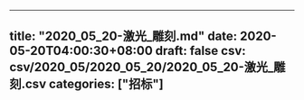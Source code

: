 
---
title: "2020_05_20-激光_雕刻.md"
date: 2020-05-20T04:00:30+08:00
draft: false
csv: csv/2020_05/2020_05_20/2020_05_20-激光_雕刻.csv
categories: ["招标"]
---
